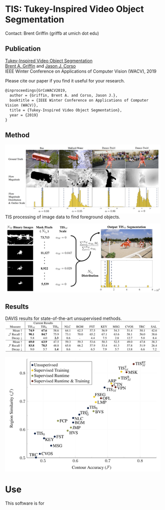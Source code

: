 # TIS: Tukey-Inspired Video Object Segmentation

Contact: Brent Griffin (griffb at umich dot edu)

## Publication
[Tukey-Inspired Video Object Segmentation](https://www.google.com "ArXiV Paper")<br />
[Brent A. Griffin](https://www.griffb.com) and [Jason J. Corso](http://web.eecs.umich.edu/~jjcorso/)<br />
IEEE Winter Conference on Applications of Computer Vision (WACV), 2019

Please cite our paper if you find it useful for your research.
```
@inproceedings{GrCoWACV2019,
  author = {Griffin, Brent A. and Corso, Jason J.},
  booktitle = {IEEE Winter Conference on Applications of Computer Vision (WACV)},
  title = {Tukey-Inspired Video Object Segmentation},
  year = {2019}
}
```

## Method


![alt text](https://github.com/griffbr/TIS/blob/master/figures/TIS_data.png "TIS processing of image data to find foreground objects")
TIS processing of image data to find foreground objects.

![alt text](https://github.com/griffbr/TIS/blob/master/figures/TISM.png "TISM processing of multiple segmentation masks")


## Results

DAVIS results for state-of-the-art unsupervised methods.
![alt text](https://github.com/griffbr/TIS/blob/master/figures/DAVIS16_Unsupervised.png "DAVIS results for state-of-the-art unsupervised methods")

![alt text](https://github.com/griffbr/TIS/blob/master/figures/DAVIS16_plot.png "Visual comparison of segmentation methods on DAVIS dataset")

# Use
This software is for 